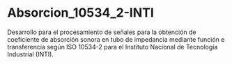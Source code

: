 # Absorcion_10534_2-INTI
Desarrollo para el procesamiento de señales para la obtención de coeficiente de absorción sonora en tubo de impedancia mediante función e transferencia según ISO 10534-2 para el Instituto Nacional de Tecnología Industrial (INTI).
